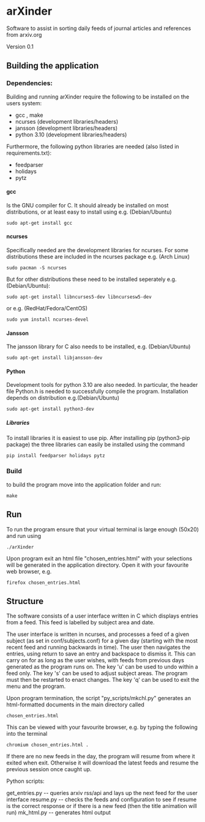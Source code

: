 # arXinder
Software to assist in sorting daily feeds of journal articles and references from arxiv.org

Version 0.1

## Building the application

### Dependencies:
Building and running arXinder require the following to be installed on the users system:

 - gcc , make
 - ncurses (development libraries/headers)
 - jansson (development libraries/headers)
 - python 3.10 (development libraries/headers)

Furthermore, the following python libraries are needed (also listed in requirements.txt):

 - feedparser
 - holidays
 - pytz

#### gcc
Is the GNU compiler for C. It should already be installed on most distributions, or at least 
easy to install using e.g. (Debian/Ubuntu)

	sudo apt-get install gcc

#### ncurses
Specifically needed are the development libraries for ncurses. For some distributions these
are included in the ncurses package e.g. (Arch Linux)

	sudo pacman -S ncurses

But for other distributions these need to be installed seperately e.g. (Debian/Ubuntu):

	sudo apt-get install libncurses5-dev libncursesw5-dev

or e.g. (RedHat/Fedora/CentOS)

	sudo yum install ncurses-devel

#### Jansson
The jansson library for C also needs to be installed, e.g. (Debian/Ubuntu)

	sudo apt-get install libjansson-dev

#### Python
Development tools for python 3.10 are also needed. In particular, the header file Python.h
is needed to successfully compile the program. Installation depends on distribution e.g.(Debian/Ubuntu)

	sudo apt-get install python3-dev

##### Libraries
To install libraries it is easiest to use pip. After installing pip (python3-pip package) the three
libraries can easily be installed using the command

	pip install feedparser holidays pytz

### Build
to build the program move into the application folder and run:

	make

## Run 
To run the program ensure that your virtual terminal is large enough (50x20) and run using 

	./arXinder
Upon program exit an html file "chosen_entries.html" with your selections will be generated in the application 
directory. Open it with your favourite web browser, e.g.

	firefox chosen_entries.html

## Structure

The software consists of a user interface written in C which displays entries from a feed. This feed is labelled by subject area and date.

The user interface is written in ncurses, and processes a feed of a given subject (as set in conf/subjects.conf) for a given day (starting with the most recent feed and running backwards in time).
The user then navigates the entries, using return to save an entry and backspace to dismiss it. This can carry on for as long as the user wishes, with feeds from previous days generated as the program runs on.
The key 'u' can be used to undo within a feed only.
The key 's' can be used to adjust subject areas. The program must then be restarted to enact changes.
The key 'q' can be used to exit the menu and the program.

Upon program termination, the script "py_scripts/mkchl.py" generates an html-formatted documents in the main directory called

	chosen_entries.html

This can be viewed with your favourite browser, e.g. by typing the following into the terminal

	chromium chosen_entries.html .

If there are no new feeds in the day, the program will resume from where it exited when exit. Otherwise it will download the latest feeds and resume the previous session once caught up.

Python scripts:

get_entries.py -- queries arxiv rss/api and lays up the next feed for the user interface
resume.py -- checks the feeds and configuration to see if resume is the correct response or if there is a new feed (then the title animation will run)
mk_html.py -- generates html output
